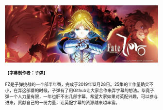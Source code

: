![](pic.jpg)
#### 【字幕制作者：子弹】
FZ是子弹挑战的一个部半年番，完成于2019年12月28日。25集的工作量确实不小，在弄这部番的时候，子弹有了用Github让大家合作来弄字幕的想法。毕竟子弹一个人力量有限，一年也肝不出几部字幕。希望大家如果对英配兴趣，可以参与进来，贡献自己的一份力量，让英配字幕的资源越来越丰富。
